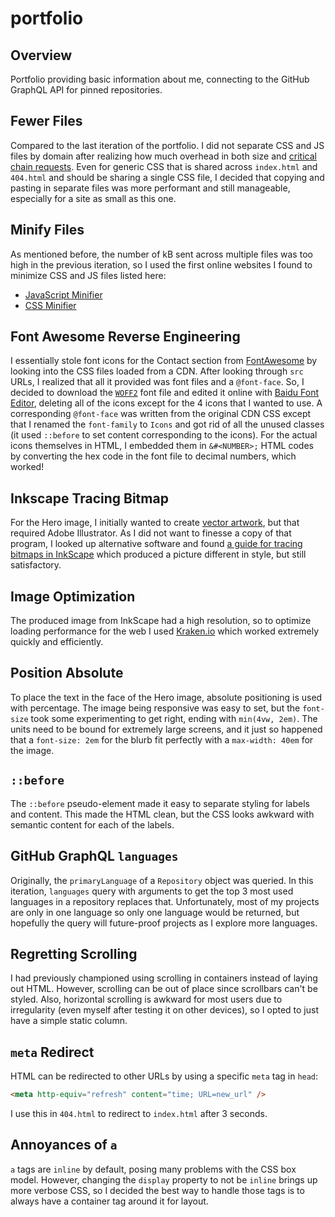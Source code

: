 # portfolio

## Overview

Portfolio providing basic information about me, connecting to the GitHub GraphQL API for pinned repositories.

## Fewer Files

Compared to the last iteration of the portfolio. I did not separate CSS and JS files by domain after realizing how much overhead in both size and [critical chain requests](https://web.dev/critical-request-chains). Even for generic CSS that is shared across `index.html` and `404.html` and should be sharing a single CSS file, I decided that copying and pasting in separate files was more performant and still manageable, especially for a site as small as this one.

## Minify Files

As mentioned before, the number of kB sent across multiple files was too high in the previous iteration, so I used the first online websites I found to minimize CSS and JS files listed here:

- [JavaScript Minifier](https://javascript-minifier.com/)
- [CSS Minifier](https://cssminifier.com/)

## Font Awesome Reverse Engineering

I essentially stole font icons for the Contact section from [FontAwesome](https://fontawesome.com/) by looking into the CSS files loaded from a CDN. After looking through `src` URLs, I realized that all it provided was font files and a `@font-face`. So, I decided to download the [`WOFF2`](https://www.w3.org/TR/WOFF2/) font file and edited it online with [Baidu Font Editor](http://fontstore.baidu.com/static/editor/index-en.html), deleting all of the icons except for the 4 icons that I wanted to use. A corresponding `@font-face` was written from the original CDN CSS except that I renamed the `font-family` to `Icons` and got rid of all the unused classes (it used `::before` to set content corresponding to the icons). For the actual icons themselves in HTML, I embedded them in `&#<NUMBER>;` HTML codes by converting the hex code in the font file to decimal numbers, which worked!

## Inkscape Tracing Bitmap

For the Hero image, I initially wanted to create [vector artwork](https://makeitcenter.adobe.com/blog/friend-vector-artwork.html), but that required Adobe Illustrator. As I did not want to finesse a copy of that program, I looked up alternative software and found [a guide for tracing bitmaps in InkScape](https://inkscape.org/doc/tutorials/tracing/tutorial-tracing.html) which produced a picture different in style, but still satisfactory.

## Image Optimization

The produced image from InkScape had a high resolution, so to optimize loading performance for the web I used [Kraken.io](https://kraken.io/web-interface) which worked extremely quickly and efficiently.

## Position Absolute

To place the text in the face of the Hero image, absolute positioning is used with percentage. The image being responsive was easy to set, but the `font-size` took some experimenting to get right, ending with `min(4vw, 2em)`. The units need to be bound for extremely large screens, and it just so happened that a `font-size: 2em` for the blurb fit perfectly with a `max-width: 40em` for the image.

## `::before`

The `::before` pseudo-element made it easy to separate styling for labels and content. This made the HTML clean, but the CSS looks awkward with semantic content for each of the labels.

## GitHub GraphQL `languages`

Originally, the `primaryLanguage` of a `Repository` object was queried. In this iteration, `languages` query with arguments to get the top 3 most used languages in a repository replaces that. Unfortunately, most of my projects are only in one language so only one language would be returned, but hopefully the query will future-proof projects as I explore more languages.

## Regretting Scrolling

I had previously championed using scrolling in containers instead of laying out HTML. However, scrolling can be out of place since scrollbars can't be styled. Also, horizontal scrolling is awkward for most users due to irregularity (even myself after testing it on other devices), so I opted to just have a simple static column.

## `meta` Redirect

HTML can be redirected to other URLs by using a specific `meta` tag in `head`:

```html
<meta http-equiv="refresh" content="time; URL=new_url" />
```

I use this in `404.html` to redirect to `index.html` after 3 seconds.

## Annoyances of `a`

`a` tags are `inline` by default, posing many problems with the CSS box model. However, changing the `display` property to not be `inline` brings up more verbose CSS, so I decided the best way to handle those tags is to always have a container tag around it for layout.
